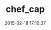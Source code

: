 ---
layout: post
title:  "chef_cap"
repo:   "Casecommons/chef_cap"
date:   2015-02-18 17:10:37
gemurl: https://github.com/Casecommons/chef_cap
---